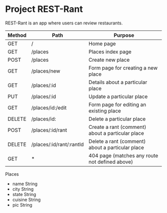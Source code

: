 # Project REST-Rant

REST-Rant is an app where users can review restaurants.


| Method | Path | Purpose |
| ---- | ----- | ---- |
| GET | / | Home page |
| GET | /places | Places index page |
| POST | /places | Create new place |
| GET | /places/new | Form page for creating a new place |
| GET | /places/:id | Details about a particular place |
| PUT | /places/:id | Update a particular place |
| GET | /places/id:/edit | Form page for editing an existing place |
| DELETE | /places/id: | Delete a particular place |
| POST | /places/:id/rant | Create a rant (comment) about a particular place |
| DELETE | /places/:id/rant/:rantId | Delete a rant (comment) about a particular place |
| GET | * | 404 page (matches any route not defined above) |

Places
- name String
- city String
- state String
- cuisine String
- pic String